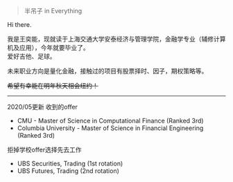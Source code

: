 > 半吊子 in Everything 

Hi there.

我是王奕能，现就读于上海交通大学安泰经济与管理学院，金融学专业（辅修计算机及应用），今年就要毕业了。  
爱好吉他、足球。

未来职业方向是量化金融，接触过的项目有股票择时、因子，期权策略等。  

~~希望有幸能在明年秋天相会纽约！~~

---------------------------
2020/05更新
收到的offer
- CMU - Master of Science in Computational Finance (Ranked 3rd)
- Columbia University - Master of Science in Financial Engineering (Ranked 3rd)

拒掉学校offer选择先去工作
- UBS Securities, Trading (1st rotation)
- UBS Futures, Trading (2nd rotation)


